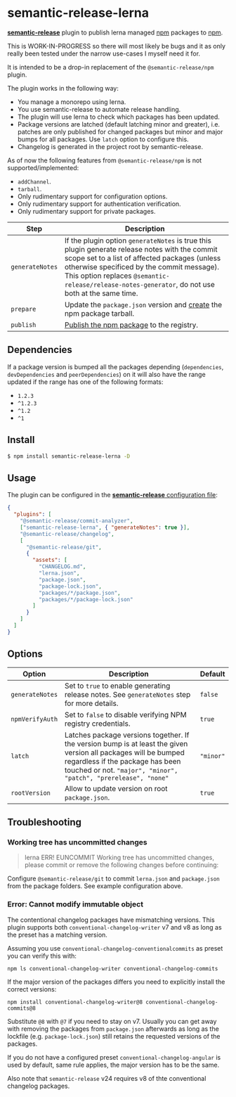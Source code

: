 # semantic-release-lerna

[**semantic-release**](https://github.com/semantic-release/semantic-release) plugin to publish lerna managed [npm](https://github.com/lerna/lerna) packages to [npm](https://www.npmjs.com).

This is WORK-IN-PROGRESS so there will most likely be bugs and it as only really been tested under the narrow use-cases I myself need it for.

It is intended to be a drop-in replacement of the `@semantic-release/npm` plugin.

The plugin works in the following way:

- You manage a monorepo using lerna.
- You use semantic-release to automate release handling.
- The plugin will use lerna to check which packages has been updated.
- Package versions are latched (default latching minor and greater), i.e. patches are only published for changed packages but minor and major bumps for all packages. Use `latch` option to configure this.
- Changelog is generated in the project root by semantic-release.

As of now the following features from `@semantic-release/npm` is not supported/implemented:

- `addChannel`.
- `tarball`.
- Only rudimentary support for configuration options.
- Only rudimentary support for authentication verification.
- Only rudimentary support for private packages.

| Step            | Description                                                                                                                                                                                                                                                                                       |
| --------------- | ------------------------------------------------------------------------------------------------------------------------------------------------------------------------------------------------------------------------------------------------------------------------------------------------- |
| `generateNotes` | If the plugin option `generateNotes` is true this plugin generate release notes with the commit scope set to a list of affected packages (unless otherwise specificed by the commit message). This option replaces `@semantic-release/release-notes-generator`, do not use both at the same time. |
| `prepare`       | Update the `package.json` version and [create](https://docs.npmjs.com/cli/pack) the npm package tarball.                                                                                                                                                                                          |
| `publish`       | [Publish the npm package](https://docs.npmjs.com/cli/publish) to the registry.                                                                                                                                                                                                                    |

## Dependencies

If a package version is bumped all the packages depending (`dependencies`, `devDependencies` and `peerDependencies`) on it will also have the range updated if the range has one of the following formats:

- `1.2.3`
- `^1.2.3`
- `^1.2`
- `^1`

## Install

```bash
$ npm install semantic-release-lerna -D
```

## Usage

The plugin can be configured in the [**semantic-release** configuration file](https://github.com/semantic-release/semantic-release/blob/master/docs/usage/configuration.md#configuration):

```json
{
  "plugins": [
    "@semantic-release/commit-analyzer",
    ["semantic-release-lerna", { "generateNotes": true }],
    "@semantic-release/changelog",
    [
      "@semantic-release/git",
      {
        "assets": [
          "CHANGELOG.md",
          "lerna.json",
          "package.json",
          "package-lock.json",
          "packages/*/package.json",
          "packages/*/package-lock.json"
        ]
      }
    ]
  ]
}
```

## Options

| Option          | Description                                                                                                                                                                                                           | Default   |
| --------------- | --------------------------------------------------------------------------------------------------------------------------------------------------------------------------------------------------------------------- | --------- |
| `generateNotes` | Set to `true` to enable generating release notes. See `generateNotes` step for more details.                                                                                                                          | `false`   |
| `npmVerifyAuth` | Set to `false` to disable verifying NPM registry credentials.                                                                                                                                                         | `true`    |
| `latch`         | Latches package versions together. If the version bump is at least the given version all packages will be bumped regardless if the package has been touched or not. `"major", "minor", "patch", "prerelease", "none"` | `"minor"` |
| `rootVersion`   | Allow to update version on root `package.json`.                                                                                                                                                                       | `true`    |

## Troubleshooting

### Working tree has uncommitted changes

> lerna ERR! EUNCOMMIT Working tree has uncommitted changes, please commit or remove the following changes before continuing:

Configure `@semantic-release/git` to commit `lerna.json` and `package.json` from the package folders.
See example configuration above.

### Error: Cannot modify immutable object

The contentional changelog packages have mismatching versions.
This plugin supports both `conventional-changelog-writer` v7 and v8 as long as the preset has a matching version.

Assuming you use `conventional-changelog-conventionalcommits` as preset you can verify this with:

    npm ls conventional-changelog-writer conventional-changelog-commits

If the major version of the packages differs you need to explicitly install the correct versions:

    npm install conventional-changelog-writer@8 conventional-changelog-commits@8

Substitute `@8` with `@7` if you need to stay on v7.
Usually you can get away with removing the packages from `package.json` afterwards as long as the lockfile (e.g. `package-lock.json`) still retains the requested versions of the packages.

If you do not have a configured preset `conventional-changelog-angular` is used by default, same rule applies, the major version has to be the same.

Also note that `semantic-release` v24 requires v8 of thte conventional changelog packages.
